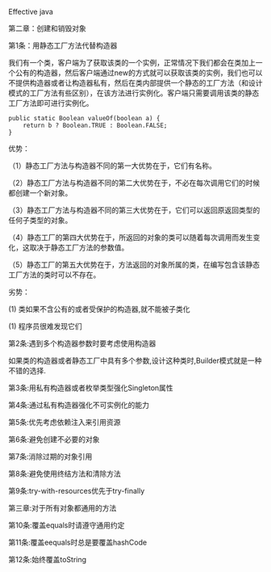 Effective java

第二章：创建和销毁对象

第1条：用静态工厂方法代替构造器

​	我们有一个类，客户端为了获取该类的一个实例，正常情况下我们都会在类加上一个公有的构造器，然后客户端通过new的方式就可以获取该类的实例，我们也可以不提供构造器或者让构造器私有，然后在类内部提供一个静态的工厂方法（和设计模式的工厂方法有些区别），在该方法进行实例化。客户端只需要调用该类的静态工厂方法即可进行实例化。

```
public static Boolean valueOf(boolean a) {
	return b ? Boolean.TRUE : Boolean.FALSE;
}
```

优势：

（1）静态工厂方法与构造器不同的第一大优势在于，它们有名称。

（2）静态工厂方法与构造器不同的第二大优势在于，不必在每次调用它们的时候都创建一个新对象。

（3）静态工厂方法与构造器不同的第三大优势在于，它们可以返回原返回类型的任何子类型的对象。

（4）静态工厂的第四大优势在于，所返回的对象的类可以随着每次调用而发生变化，这取决于静态工厂方法的参数值。

（5）静态工厂的第五大优势在于，方法返回的对象所属的类，在编写包含该静态工厂方法的类时可以不存在。

劣势：

(1) 类如果不含公有的或者受保护的构造器,就不能被子类化

(1) 程序员很难发现它们

第2条:遇到多个构造器参数时要考虑使用构造器

​	如果类的构造器或者静态工厂中具有多个参数,设计这种类时,Builder模式就是一种不错的选择.

第3条:用私有构造器或者枚举类型强化Singleton属性

第4条:通过私有构造器强化不可实例化的能力

第5条:优先考虑依赖注入来引用资源

第6条:避免创建不必要的对象

第7条:消除过期的对象引用

第8条:避免使用终结方法和清除方法

第9条:try-with-resources优先于try-finally

第三章:对于所有对象都通用的方法

第10条:覆盖equals时请遵守通用约定

第11条:覆盖eequals时总是要覆盖hashCode

第12条:始终覆盖toString